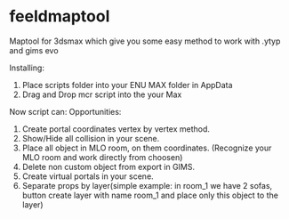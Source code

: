# feeldmaptool
Maptool for 3dsmax which give you some easy method to work with .ytyp and gims evo

Installing:
1. Place scripts folder into your ENU MAX folder in AppData
2. Drag and Drop mcr script into the your Max

Now script can:
Opportunities:
1. Create portal coordinates vertex by vertex method.
2. Show/Hide all collision in your scene.
3. Place all object in MLO room, on them coordinates. (Recognize your MLO room and work directly from choosen)
4. Delete non custom object from export in GIMS.
5. Create virtual portals in your scene.
6. Separate props by layer(simple example: in room_1 we have 2 sofas, button create layer with name room_1 and place only this object to the layer)
